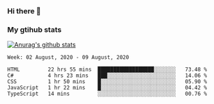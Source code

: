 ### Hi there 👋

### My gtihub stats

[![Anurag's github stats](https://github-readme-stats.vercel.app/api?username=gaozhidong)](https://github.com/gaozhidong/github-readme-stats)

<!--START_SECTION:waka-->
```text
Week: 02 August, 2020 - 09 August, 2020

HTML         22 hrs 55 mins  ██████████████████░░░░░░░   73.48 % 
C#           4 hrs 23 mins   ███░░░░░░░░░░░░░░░░░░░░░░   14.06 % 
CSS          1 hr 50 mins    █░░░░░░░░░░░░░░░░░░░░░░░░   05.90 % 
JavaScript   1 hr 22 mins    █░░░░░░░░░░░░░░░░░░░░░░░░   04.42 % 
TypeScript   14 mins         ░░░░░░░░░░░░░░░░░░░░░░░░░   00.76 %
```
<!--END_SECTION:waka-->